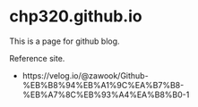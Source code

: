# chp320.github.io
This is a page for github blog.

Reference site.
<ul>
  <li>https://velog.io/@zawook/Github-%EB%B8%94%EB%A1%9C%EA%B7%B8-%EB%A7%8C%EB%93%A4%EA%B8%B0-1
</ul>
